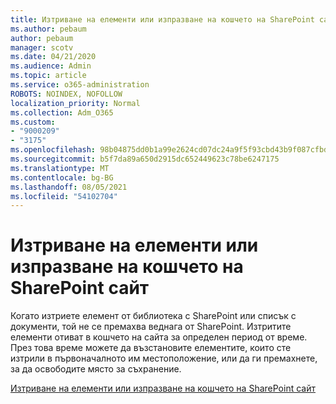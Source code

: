 ```yaml
---
title: Изтриване на елементи или изпразване на кошчето на SharePoint сайт
ms.author: pebaum
author: pebaum
manager: scotv
ms.date: 04/21/2020
ms.audience: Admin
ms.topic: article
ms.service: o365-administration
ROBOTS: NOINDEX, NOFOLLOW
localization_priority: Normal
ms.collection: Adm_O365
ms.custom:
- "9000209"
- "3175"
ms.openlocfilehash: 98b04875dd0b1a99e2624cd07dc24a9f5f93cbd43b9f087cfbd9709b39b3c5ff
ms.sourcegitcommit: b5f7da89a650d2915dc652449623c78be6247175
ms.translationtype: MT
ms.contentlocale: bg-BG
ms.lasthandoff: 08/05/2021
ms.locfileid: "54102704"
---
```

# <a name="delete-items-or-empty-the-recycle-bin-of-a-sharepoint-site"></a>Изтриване на елементи или изпразване на кошчето на SharePoint сайт 

Когато изтриете елемент от библиотека с SharePoint или списък с документи, той не се премахва веднага от SharePoint. Изтритите елементи отиват в кошчето на сайта за определен период от време. През това време можете да възстановите елементите, които сте изтрили в първоначалното им местоположение, или да ги премахнете, за да освободите място за съхранение.

[Изтриване на елементи или изпразване на кошчето на SharePoint сайт](https://support.office.com/article/2e713599-d13e-40d6-96dc-66f0a366f74e)